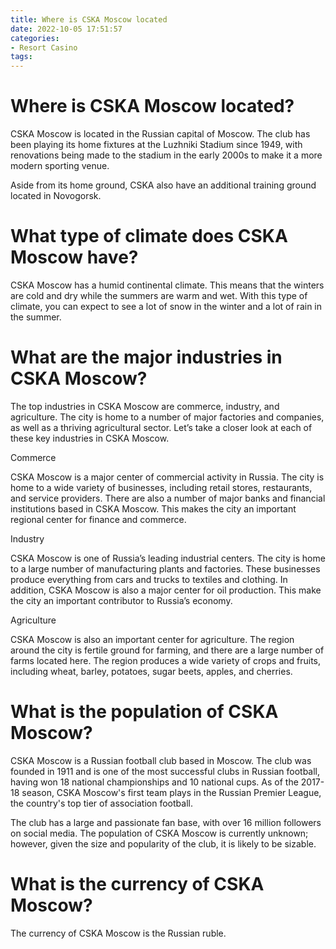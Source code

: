 ```yaml
---
title: Where is CSKA Moscow located 
date: 2022-10-05 17:51:57
categories:
- Resort Casino
tags:
---
```



#  Where is CSKA Moscow located? 

CSKA Moscow is located in the Russian capital of Moscow. The club has been playing its home fixtures at the Luzhniki Stadium since 1949, with renovations being made to the stadium in the early 2000s to make it a more modern sporting venue. 

Aside from its home ground, CSKA also have an additional training ground located in Novogorsk.

#  What type of climate does CSKA Moscow have?

CSKA Moscow has a humid continental climate. This means that the winters are cold and dry while the summers are warm and wet. With this type of climate, you can expect to see a lot of snow in the winter and a lot of rain in the summer.

#  What are the major industries in CSKA Moscow?

The top industries in CSKA Moscow are commerce, industry, and agriculture. The city is home to a number of major factories and companies, as well as a thriving agricultural sector. Let’s take a closer look at each of these key industries in CSKA Moscow.

Commerce

CSKA Moscow is a major center of commercial activity in Russia. The city is home to a wide variety of businesses, including retail stores, restaurants, and service providers. There are also a number of major banks and financial institutions based in CSKA Moscow. This makes the city an important regional center for finance and commerce.

Industry

CSKA Moscow is one of Russia’s leading industrial centers. The city is home to a large number of manufacturing plants and factories. These businesses produce everything from cars and trucks to textiles and clothing. In addition, CSKA Moscow is also a major center for oil production. This make the city an important contributor to Russia’s economy.

Agriculture

CSKA Moscow is also an important center for agriculture. The region around the city is fertile ground for farming, and there are a large number of farms located here. The region produces a wide variety of crops and fruits, including wheat, barley, potatoes, sugar beets, apples, and cherries.

#  What is the population of CSKA Moscow?

CSKA Moscow is a Russian football club based in Moscow. The club was founded in 1911 and is one of the most successful clubs in Russian football, having won 18 national championships and 10 national cups. As of the 2017-18 season, CSKA Moscow's first team plays in the Russian Premier League, the country's top tier of association football.

The club has a large and passionate fan base, with over 16 million followers on social media. The population of CSKA Moscow is currently unknown; however, given the size and popularity of the club, it is likely to be sizable.

#  What is the currency of CSKA Moscow?

The currency of CSKA Moscow is the Russian ruble.